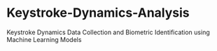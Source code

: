 # Keystroke-Dynamics-Analysis
Keystroke Dynamics Data Collection and Biometric Identification using Machine Learning Models
